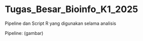 # Tugas_Besar_Bioinfo_K1_2025
Pipeline dan Script R yang digunakan selama analisis

Pipeline:
(gambar)
